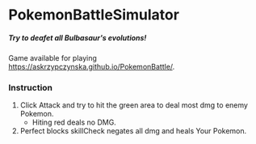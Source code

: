 # PokemonBattleSimulator

##### Try to deafet all Bulbasaur's evolutions!

Game available for playing <https://askrzypczynska.github.io/PokemonBattle/>.

### Instruction
1. Click Attack and try to hit the green area to deal most dmg to enemy Pokemon.
    - Hiting red deals no DMG. 
2. Perfect blocks skillCheck negates all dmg and heals Your Pokemon.


